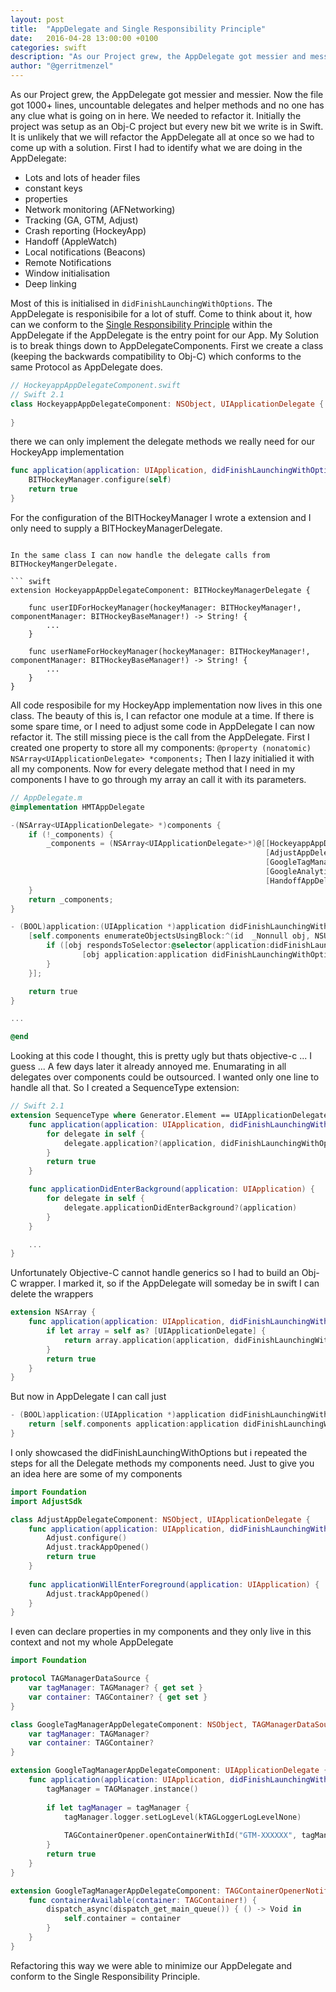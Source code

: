 ```yaml
---
layout: post
title:  "AppDelegate and Single Responsibility Principle"
date:   2016-04-28 13:00:00 +0100
categories: swift
description: "As our Project grew, the AppDelegate got messier and messier. Now the file got 1000+ lines, uncountable delegates and helper methods and no one has any clue what is going on in here. This class is responsible for so many things that it seems there is no way to conform to the Single Responsibilty Principle. On top of that we want to convert the AppDelegate from Obj-C to Swift. We had to come up with a solution ..."
author: "@gerritmenzel"
---
```


As our Project grew, the AppDelegate got messier and messier. Now the file got 1000+ lines, uncountable delegates and helper methods and no one has any clue what is going on in here. We needed to refactor it. Initially the project was setup as an Obj-C project but every new bit we write is in Swift. It is unlikely that we will refactor the AppDelegate all at once so we had to come up with a solution. First I had to identify what we are doing in the AppDelegate:

- Lots and lots of header files
- constant keys
- properties
- Network monitoring (AFNetworking)
- Tracking (GA, GTM, Adjust)
- Crash reporting (HockeyApp)
- Handoff (AppleWatch)
- Local notifications (Beacons)
- Remote Notifications
- Window initialisation
- Deep linking

Most of this is initialised in `didFinishLaunchingWithOptions`. The AppDelegate is responisibile for a lot of stuff. Come to think about it, how can we conform to the [Single Responsibility Principle](https://realm.io/news/donn-felker-solid-part-1/) within the AppDelegate if the AppDelegate is the entry point for our App. 
My Solution is to break things down to AppDelegateComponents. First we create a class (keeping the backwards compatibility to Obj-C) which conforms to the same Protocol as AppDelegate does.

``` swift
// HockeyappAppDelegateComponent.swift
// Swift 2.1
class HockeyappAppDelegateComponent: NSObject, UIApplicationDelegate {
		
}
```

there we can only implement the delegate methods we really need for our HockeyApp implementation

``` swift
func application(application: UIApplication, didFinishLaunchingWithOptions launchOptions: [NSObject : AnyObject]?) -> Bool {
	BITHockeyManager.configure(self)
	return true
}
```

For the configuration of the BITHockeyManager I wrote a extension and I only need to supply a BITHockeyManagerDelegate. 

```

In the same class I can now handle the delegate calls from BITHockeyMangerDelegate.

``` swift
extension HockeyappAppDelegateComponent: BITHockeyManagerDelegate {
    
	func userIDForHockeyManager(hockeyManager: BITHockeyManager!, componentManager: BITHockeyBaseManager!) -> String! {
	    ...
	}

	func userNameForHockeyManager(hockeyManager: BITHockeyManager!, componentManager: BITHockeyBaseManager!) -> String! {
	    ...
	}
}
```

All code resposibile for my HockeyApp implementation now lives in this one class. The beauty of this is, I can refactor one module at a time. If there is some spare time, or I need to adjust some code in AppDelegate I can now refactor it. 
The still missing piece is the call from the AppDelegate. First I created one property to store all my components: `@property (nonatomic) NSArray<UIApplicationDelegate> *components;`
Then I lazy initialied it with all my components. Now for every delegate method that I need in my components I have to go through my array an call it with its parameters.

``` objective-c
// AppDelegate.m
@implementation HMTAppDelegate

-(NSArray<UIApplicationDelegate> *)components {
    if (!_components) {
        _components = (NSArray<UIApplicationDelegate>*)@[[HockeyappAppDelegateComponent new],
                                                         [AdjustAppDelegateComponent new],
                                                         [GoogleTagManagerAppDelegateComponent new],
                                                         [GoogleAnalyticsAppDelegateComponent new],
                                                         [HandoffAppDelegateComponent new]];
    }
    return _components;
}

- (BOOL)application:(UIApplication *)application didFinishLaunchingWithOptions:(NSDictionary *)launchOptions {
	[self.components enumerateObjectsUsingBlock:^(id  _Nonnull obj, NSUInteger idx, BOOL * _Nonnull stop) {
        if ([obj respondsToSelector:@selector(application:didFinishLaunchingWithOptions:)]) {
                [obj application:application didFinishLaunchingWithOptions:launchOptions];
        }
    }];

    return true
}

...

@end
```

Looking at this code I thought, this is pretty ugly but thats objective-c ... I guess ... 
A few days later it already annoyed me. Enumarating in all delegates over components could be outsourced. I wanted only one line to handle all that.
So I created a SequenceType extension:

``` swift
// Swift 2.1
extension SequenceType where Generator.Element == UIApplicationDelegate {
	func application(application: UIApplication, didFinishLaunchingWithOptions: [NSObject : AnyObject]?) -> Bool {
        for delegate in self {
            delegate.application?(application, didFinishLaunchingWithOptions: didFinishLaunchingWithOptions)
        }
        return true
    }

    func applicationDidEnterBackground(application: UIApplication) {
        for delegate in self {
            delegate.applicationDidEnterBackground?(application)
        }
    }

    ...
}
```
Unfortunately Objective-C cannot handle generics so I had to build an Obj-C wrapper. I marked it, so if the AppDelegate will someday be in swift I can delete the wrappers

``` swift
extension NSArray {
    func application(application: UIApplication, didFinishLaunchingWithOptions launchOptions: [NSObject : AnyObject]?) -> Bool {
        if let array = self as? [UIApplicationDelegate] {
            return array.application(application, didFinishLaunchingWithOptions: launchOptions)
        }
        return true
    }
}
```

But now in AppDelegate I can call just

``` objective-c
- (BOOL)application:(UIApplication *)application didFinishLaunchingWithOptions:(NSDictionary *)launchOptions {
	return [self.components application:application didFinishLaunchingWithOptions:launchOptions];
}
```

I only showcased the didFinishLaunchingWithOptions but i repeated the steps for all the Delegate methods my components need. Just to give you an idea here are some of my components

``` swift
import Foundation
import AdjustSdk

class AdjustAppDelegateComponent: NSObject, UIApplicationDelegate {
    func application(application: UIApplication, didFinishLaunchingWithOptions launchOptions: [NSObject : AnyObject]?) -> Bool {
        Adjust.configure()
        Adjust.trackAppOpened()
        return true
    }
    
    func applicationWillEnterForeground(application: UIApplication) {
        Adjust.trackAppOpened()
    }
}
```

I even can declare properties in my components and they only live in this context and not my whole AppDelegate

``` swift
import Foundation

protocol TAGManagerDataSource {
    var tagManager: TAGManager? { get set }
    var container: TAGContainer? { get set }
}

class GoogleTagManagerAppDelegateComponent: NSObject, TAGManagerDataSource {
    var tagManager: TAGManager?
    var container: TAGContainer?
}

extension GoogleTagManagerAppDelegateComponent: UIApplicationDelegate {
    func application(application: UIApplication, didFinishLaunchingWithOptions launchOptions: [NSObject : AnyObject]?) -> Bool {
        tagManager = TAGManager.instance()
        
        if let tagManager = tagManager {
            tagManager.logger.setLogLevel(kTAGLoggerLogLevelNone)
            
            TAGContainerOpener.openContainerWithId("GTM-XXXXXX", tagManager: tagManager, openType: kTAGOpenTypePreferFresh, timeout: nil, notifier: self)
        }
        return true
    }
}

extension GoogleTagManagerAppDelegateComponent: TAGContainerOpenerNotifier {
    func containerAvailable(container: TAGContainer!) {
        dispatch_async(dispatch_get_main_queue()) { () -> Void in
            self.container = container
        }
    }
}
```

Refactoring this way we were able to minimize our AppDelegate and conform to the Single Responsibility Principle.


